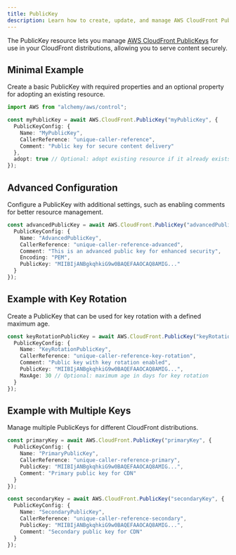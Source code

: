 ```yaml
---
title: PublicKey
description: Learn how to create, update, and manage AWS CloudFront PublicKeys using Alchemy Cloud Control.
---
```


The PublicKey resource lets you manage [AWS CloudFront PublicKeys](https://docs.aws.amazon.com/cloudfront/latest/userguide/) for use in your CloudFront distributions, allowing you to serve content securely.

## Minimal Example

Create a basic PublicKey with required properties and an optional property for adopting an existing resource.

```ts
import AWS from "alchemy/aws/control";

const myPublicKey = await AWS.CloudFront.PublicKey("myPublicKey", {
  PublicKeyConfig: {
    Name: "MyPublicKey",
    CallerReference: "unique-caller-reference",
    Comment: "Public key for secure content delivery"
  },
  adopt: true // Optional: adopt existing resource if it already exists
});
```

## Advanced Configuration

Configure a PublicKey with additional settings, such as enabling comments for better resource management.

```ts
const advancedPublicKey = await AWS.CloudFront.PublicKey("advancedPublicKey", {
  PublicKeyConfig: {
    Name: "AdvancedPublicKey",
    CallerReference: "unique-caller-reference-advanced",
    Comment: "This is an advanced public key for enhanced security",
    Encoding: "PEM",
    PublicKey: "MIIBIjANBgkqhkiG9w0BAQEFAAOCAQ8AMIG..."
  }
});
```

## Example with Key Rotation

Create a PublicKey that can be used for key rotation with a defined maximum age.

```ts
const keyRotationPublicKey = await AWS.CloudFront.PublicKey("keyRotationPublicKey", {
  PublicKeyConfig: {
    Name: "KeyRotationPublicKey",
    CallerReference: "unique-caller-reference-key-rotation",
    Comment: "Public key with key rotation enabled",
    PublicKey: "MIIBIjANBgkqhkiG9w0BAQEFAAOCAQ8AMIG...",
    MaxAge: 30 // Optional: maximum age in days for key rotation
  }
});
```

## Example with Multiple Keys

Manage multiple PublicKeys for different CloudFront distributions.

```ts
const primaryKey = await AWS.CloudFront.PublicKey("primaryKey", {
  PublicKeyConfig: {
    Name: "PrimaryPublicKey",
    CallerReference: "unique-caller-reference-primary",
    PublicKey: "MIIBIjANBgkqhkiG9w0BAQEFAAOCAQ8AMIG...",
    Comment: "Primary public key for CDN"
  }
});

const secondaryKey = await AWS.CloudFront.PublicKey("secondaryKey", {
  PublicKeyConfig: {
    Name: "SecondaryPublicKey",
    CallerReference: "unique-caller-reference-secondary",
    PublicKey: "MIIBIjANBgkqhkiG9w0BAQEFAAOCAQ8AMIG...",
    Comment: "Secondary public key for CDN"
  }
});
```